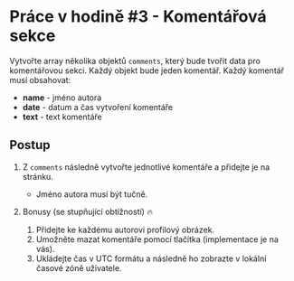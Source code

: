 # Práce v hodině #3 - Komentářová sekce

Vytvořte array několika objektů `comments`, který bude tvořit data pro komentářovou sekci. Každý objekt bude jeden komentář. Každý komentář musí obsahovat:

- **name** - jméno autora
- **date** - datum a čas vytvoření komentáře
- **text** - text komentáře

## Postup

1. Z `comments` následně vytvořte jednotlivé komentáře a přidejte je na stránku.
   
   - Jméno autora musí být tučně.

2. Bonusy (se stupňující obtížností) 🔥

   1. Přidejte ke každému autorovi profilový obrázek.
   2. Umožněte mazat komentáře pomocí tlačítka (implementace je na vás).
   3. Ukládejte čas v UTC formátu a následně ho zobrazte v lokální časové zóně uživatele.
